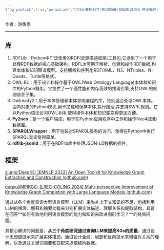 ```yaml
---
{"dg-publish":true,"permalink":"/CS计算机科学/知识图谱/基础知识/KG 开发概述/","noteIcon":"","created":"2024-04-17T15:17:17.000+08:00","updated":"2024-04-24T00:29:04.000+08:00"}
---
```



作者：游鱼思

---
## 库
1. RDFLib：Python中广泛使用的RDF(资源描述框架)工具包,它提供了一个用于处理RDF数据的核心基础架构。RDFLib可用于解析、创建和操作RDF数据,构建本体和知识图谱模型。支持解析和序列化RDF/XML、N3、NTriples、N-Quads、Turtle等格式。
2. OWL-RL：用于设计和操作基于OWL(Web Ontology Language)本体和知识库的Python框架。它提供了一个高性能和内存高效的推理引擎,支持OWL的规则语言子集。
3. Owlready2：用于本体管理和本体导向编程的库，特别适合处理OWL本体。面向对象的Python模块,用于加载和保存本体,执行推理,并支持SWRL规则。它以Python语法访问OWL本体,使得操作本体和知识库变得更加方便。
2. **Py2neo**：是一个客户端库，用于在Python应用程序中工作和操作Neo4j图形数据库。
3. **SPARQLWrapper**：用于包装对SPARQL服务的访问，使得在Python中执行SPARQL查询变得简单。
4. **rdflib-jsonld**：用于在RDFlib库中处理JSON-LD数据的插件。

## 框架

[zjunlp/DeepKE: [EMNLP 2022] An Open Toolkit for Knowledge Graph Extraction and Construction (github.com)](https://github.com/zjunlp/DeepKE)

[quqxui/MPIKGC: [LREC-COLING 2024] Multi-perspective Improvement of Knowledge Graph Completion with Large Language Models (github.com)](https://github.com/quqxui/MPIKGC)

通过从各个角度查询大型语言模型（LLM）来弥补上下文知识的不足，包括利用LLM的推理、解释和摘要功能来分别扩展实体描述、理解关系和提取结构，其旨在回答**如何有效地利用语言模型的能力和知识来改进图形学习？**的经典问题。

其核心解决的问题是，**从三个角度研究通过查询LLM来提高KGs的质量**，通过设计思想链提示来扩展实体描述，通过设计全局、局部和反向提示来增强对关系的理解，以及通过关键词摘要和匹配来提取结构数据。
